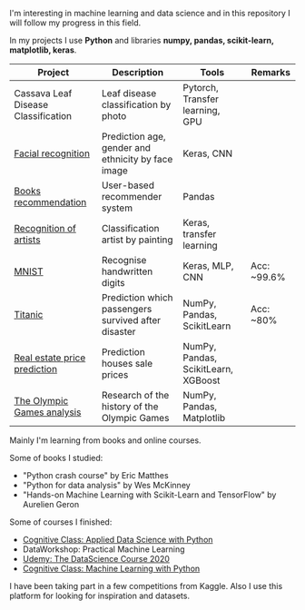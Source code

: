 I'm interesting in machine learning and data science and in this repository I will follow my progress in this field. <br>

In my projects I use **Python** and libraries **numpy, pandas, scikit-learn, matplotlib, keras**. <br>

| Project | Description | Tools | Remarks |
| --- | --- | --- | --- |
| Cassava Leaf Disease Classification | Leaf disease classification by photo  | Pytorch, Transfer learning, GPU | |
| [ Facial recognition ](https://github.com/marekts/Projects/tree/master/Face%20recognition) | Prediction age, gender and ethnicity by face image| Keras, CNN |  |
| [ Books recommendation ](https://github.com/marekts/Projects/blob/master/Books%20recommendation/User-based.ipynb) | User-based recommender system | Pandas | | 
| [ Recognition of artists ](https://github.com/marekts/Projects/tree/master/Arts) | Classification artist by painting | Keras, transfer learning | | 
| [ MNIST ](https://github.com/marekts/Projects/tree/master/MNIST) | Recognise handwritten digits | Keras, MLP, CNN | Acc: ~99.6%|
| [ Titanic ](https://github.com/marekts/Projects/tree/master/Titanic) | Prediction which passengers survived after disaster | NumPy, Pandas, ScikitLearn | Acc: ~80% |
| [ Real estate price prediction ](https://github.com/marekts/Projects/tree/master/Real%20estate%20price%20prediction) | Prediction houses sale prices | NumPy, Pandas, ScikitLearn, XGBoost |  |
| [ The Olympic Games analysis ](https://github.com/marekts/Projects/tree/master/The%20Olympic%20Games%20analysis) | Research of the history of the Olympic Games | NumPy, Pandas, Matplotlib | | 


Mainly I'm learning from books and online courses.

Some of books I studied:
  - "Python crash course" by Eric Matthes 
  - "Python for data analysis" by Wes McKinney 
  - "Hands-on Machine Learning with Scikit-Learn and TensorFlow" by Aurelien Geron

Some of courses I finished:
  - [Cognitive Class: Applied Data Science with Python](https://www.youracclaim.com/badges/102f184c-22f1-4381-98a0-5123658023d8/linked_in_profile)
  - DataWorkshop: Practical Machine Learning
  - [Udemy: The DataScience Course 2020](https://www.udemy.com/certificate/UC-480c5011-7a7a-4f45-b1cd-d7359928c934/) 
  - [Cognitive Class: Machine Learning with Python](https://courses.cognitiveclass.ai/certificates/c44b1581dde04f88b3bcf70480467a42)

I have been taking part in a few competitions from Kaggle. Also I use this platform for looking for inspiration and datasets.  

